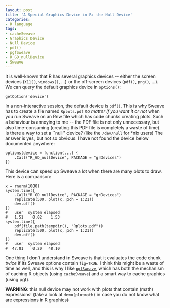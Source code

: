 ```yaml
---
layout: post
title: 'A Special Graphics Device in R: the Null Device'
categories:
- R language
tags:
- cacheSweave
- Graphics Device
- Null Device
- pdf()
- pgfSweave
- R_GD_nullDevice
- Sweave
---
```


It is well-known that R has several graphics devices -- either the screen devices (`X11()`, `windows()`, ...) or the off-screen devices (`pdf()`, `png()`, ...). We can query the default graphics device in `options()`:

    
    getOption('device')


In a non-interactive session, the default device is `pdf()`. This is why Sweave has to create a file named `Rplots.pdf` _no matter if you want it or not_ when you run Sweave on an Rnw file which has code chunks creating plots. Such a behaviour is annoying to me -- the PDF file is not only unnecessary, but also time-consuming (creating this PDF file is completely a waste of time). Is there a way to set a ``null'' device? (like the `/dev/null` for *nix users) The answer is yes, but not so obvious. I have not found the device below documented anywhere:

    
    options(device = function(...) {
        .Call("R_GD_nullDevice", PACKAGE = "grDevices")
    })


This device can speed up Sweave a lot when there are many plots to draw. Here is a comparison:

    
    x = rnorm(1000)
    system.time({
        .Call("R_GD_nullDevice", PACKAGE = "grDevices")
        replicate(500, plot(x, pch = 1:21))
        dev.off()
    })
    #   user  system elapsed
    #   1.51    0.02    1.53
    system.time({
        pdf(file.path(tempdir(), "Rplots.pdf"))
        replicate(500, plot(x, pch = 1:21))
        dev.off()
    })
    #   user  system elapsed
    #  47.81    0.20   48.10


One thing I don't understand in Sweave is that it evaluates the code chunk _twice_ if its Sweave options contain `fig=TRUE`. I think this might be a waste of time as well, and this is why I like [`pgfSweave`](http://cran.r-project.org/web/packages/pgfSweave/index.html), which has both the mechanism of caching R objects (using `cacheSweave`) and a smart way to cache graphics (using pgf).

**WARNING**: this null device may not work with plots that contain (math) expressions! (take a look at `demo(plotmath)` in case you do not know what are expressions in R graphics)
